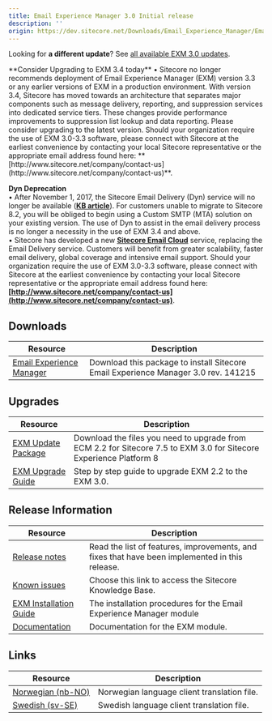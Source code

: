 ```yaml
---
title: Email Experience Manager 3.0 Initial release
description: ''
origin: https://dev.sitecore.net/Downloads/Email_Experience_Manager/Email_Experience_Manager_30/Email_Experience_Manager_30_Initial_release
---
```


  <Alert variant='warning' mb={4}>
    <AlertIcon />
    

Looking for **a different update**? See [all available EXM 3.0 updates](/downloads/Email_Experience_Manager/Email_Experience_Manager_30).


  </Alert>
  
  <Alert variant='warning' mb={4}>
    <AlertIcon />
    **Consider Upgrading to EXM 3.4 today**  
• Sitecore no longer recommends deployment of Email Experience Manager (EXM) version 3.3 or any earlier versions of EXM in a production environment. With version 3.4, Sitecore has moved towards an architecture that separates major components such as message delivery, reporting, and suppression services into dedicated service tiers. These changes provide performance improvements to suppression list lookup and data reporting. Please consider upgrading to the latest version. Should your organization require the use of EXM 3.0-3.3 software, please connect with Sitecore at the earliest convenience by contacting your local Sitecore representative or the appropriate email address found here: **[http://www.sitecore.net/company/contact-us](http://www.sitecore.net/company/contact-us)**.  
  
**Dyn Deprecation**  
• After November 1, 2017, the Sitecore Email Delivery (Dyn) service will no longer be available (**[KB article](https://kb.sitecore.net/articles/669456)**). For customers unable to migrate to Sitecore 8.2, you will be obliged to begin using a Custom SMTP (MTA) solution on your existing version. The use of Dyn to assist in the email delivery process is no longer a necessity in the use of EXM 3.4 and above.  
• Sitecore has developed a new **[Sitecore Email Cloud](https://doc.sitecore.net/email_experience_manager/configuring_the_delivery_process/message_transfer_agent/the_sitecore_email_cloud_compared_to_the_custom_smtp)** service, replacing the Email Delivery service. Customers will benefit from greater scalability, faster email delivery, global coverage and intensive email support. Should your organization require the use of EXM 3.0-3.3 software, please connect with Sitecore at the earliest convenience by contacting your local Sitecore representative or the appropriate email address found here: **[http://www.sitecore.net/company/contact-us](http://www.sitecore.net/company/contact-us)**.
  </Alert>
  

## Downloads

 | Resource | Description |
 | --- | --- |
 | [Email Experience Manager](https://scdp.blob.core.windows.net/downloads/Sitecore%20Experience%20Platform/8%200/Sitecore%20Experience%20Platform%208%200/Secure/Email%20Experience%20Manager%203.0%20rev.%20141215.zip) | Download this package to install Sitecore Email Experience Manager 3.0 rev. 141215 |

## Upgrades

 | Resource | Description |
 | --- | --- |
 | [EXM Update Package](https://scdp.blob.core.windows.net/downloads/Email%20Experience%20Manager/Email%20Experience%20Manager%2030/Email%20Experience%20Manager%2030%20Initial%20release/Secure/Email%20Experience%20Manager%2030%20rev%20141215%20Update%20Package.zip) | Download the files you need to upgrade from ECM 2.2 for Sitecore 7.5 to EXM 3.0 for Sitecore Experience Platform 8  <br /> |
 | [EXM Upgrade Guide](https://scdp.blob.core.windows.net/downloads/Email%20Experience%20Manager/Email%20Experience%20Manager%2030/Email%20Experience%20Manager%2030%20Initial%20release/Secure/EXM3%200%20Upgrade%20Instructions%20from%20ECM%202%202%20to%20ECM%203%200.pdf) | Step by step guide to upgrade EXM 2.2 to the EXM 3.0. |

## Release Information

 | Resource | Description |
 | --- | --- |
 | [Release notes](/Downloads/Downloads/Email_Experience_Manager/Email_Experience_Manager_30/Email_Experience_Manager_30_Initial_release/Version_Resources/Release_Notes#141217) | Read the list of features, improvements, and fixes that have been implemented in this release.  <br /> |
 | [Known issues](https://kb.sitecore.net/articles/149565) | Choose this link to access the Sitecore Knowledge Base. |
 | [EXM Installation Guide](/~/media/FAD5DEB3A43D4D968AF57EA206AF097E.ashx) | The installation procedures for the Email Experience Manager module |
 | [Documentation](https://doc.sitecore.net:443/en/Products/Email_Experience_Manager) | Documentation for the EXM module. |

## Links

 | Resource | Description |
 | --- | --- |
 | [Norwegian (nb-NO)](https://scdp.blob.core.windows.net/downloads/Email%20Experience%20Manager/Email%20Experience%20Manager%2030/Email%20Experience%20Manager%2030%20Initial%20release/Secure/EXM30nbNO150702.zip) | Norwegian language client translation file. |
 | [Swedish (sv-SE)](https://scdp.blob.core.windows.net/downloads/Email%20Experience%20Manager/Email%20Experience%20Manager%2030/Email%20Experience%20Manager%2030%20Initial%20release/Secure/EXM30svSE150618.zip) | Swedish language client translation file. |
